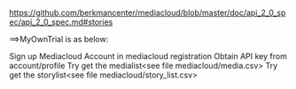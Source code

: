 https://github.com/berkmancenter/mediacloud/blob/master/doc/api_2_0_spec/api_2_0_spec.md#stories

==>MyOwnTrial is as below:

Sign up Mediacloud Account in mediacloud registration
Obtain API key from account/profile
Try get the medialist<see file mediacloud/media.csv>
Try get the storylist<see file mediacloud/story_list.csv>

